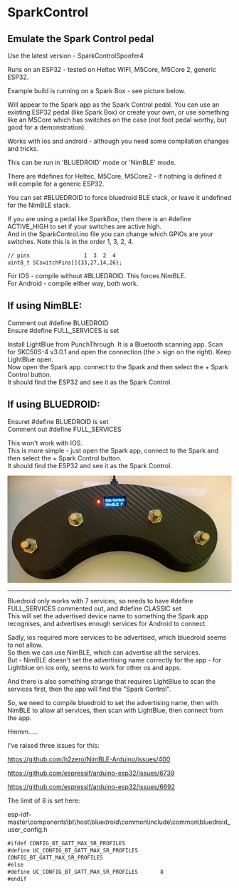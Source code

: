 # SparkControl
## Emulate the Spark Control pedal   

Use the latest version - SparkControlSpoofer4

Runs on an ESP32 - tested on Heltec WIFI, M5Core, M5Core 2, generic ESP32.   

Example build is running on a Spark Box - see picture below.   

Will appear to the Spark app as the Spark Control pedal.  You can use an existing ESP32 pedal (like Spark Box) or create your own, or use something like an M5Core which has switches on the case (not foot pedal worthy, but good for a demonstration).    

Works with ios and android - although you need some compilation changes and tricks.   

This can be run in 'BLUEDROID' mode or 'NimBLE' mode.   

There are #defines for Heltec, M5Core, M5Core2 - if nothing is defined it will compile for a generic ESP32.

You can set #BLUEDROID to force bluedroid BLE stack, or leave it undefined for the NimBLE stack.   

If you are using a pedal like SparkBox, then there is an #define ACTIVE_HIGH to set if your switches are active high.   
And in the SparkControl.ino file you can change which GPIOs are your switches.  Note this is in the order 1, 3, 2, 4.
```
// pins                 1  3  2  4
uint8_t SCswitchPins[]{33,27,14,26}; 
```

For IOS - compile without #BLUEDROID. This forces NimBLE.    
For Android - compile either way, both work.    

## If using NimBLE:    
Comment out #define BLUEDROID   
Ensure #define FULL_SERVICES is set    

Install LightBlue from PunchThrough. It is a Bluetooth scanning app. Scan for SKC50S-4 v3.0.1 and open the connection (the > sign on the right). Keep LightBlue open.    
Now open the Spark app. connect to the Spark and then select the + Spark Control button.    
It should find the ESP32 and see it as the Spark Control.    

## If using BLUEDROID:    
Ensuret #define BLUEDROID is set    
Comment out  #define FULL_SERVICES   

This won't work with IOS.    
This is more simple - just open the Spark app, connect to the Spark and then select the + Spark Control button.    
It should find the ESP32 and see it as the Spark Control.     



<p align="center">
  <img src="https://github.com/paulhamsh/SparkControl/blob/main/SparkBoxSparkControl.jpg" width="700" title="connections">
</p>


-------------------------------------------

Bluedroid only works with 7 services, so needs to have #define FULL_SERVICES commented out, and #define CLASSIC set  
This will set the advertised device name to something the Spark app recognises, and advertises enough services for Android to connect.   

Sadly, ios required more services to be advertised, which bluedroid seems to not allow.   
So then we can use NimBLE, which can advertise all the services.   
But - NimBLE doesn't set the advertising name correctly for the app - for Lightblue on ios only, seems to work for other os and apps.   

And there is also something strange that requires LightBlue to scan the services first, then the app will find the "Spark Control".   

So, we need to compile bluedroid to set the advertising name, then with NimBLE to allow all services, then scan with LightBlue, then connect from the app.   

Hmmm.....    

I've raised three issues for this:     

https://github.com/h2zero/NimBLE-Arduino/issues/400   

https://github.com/espressif/arduino-esp32/issues/6739

https://github.com/espressif/arduino-esp32/issues/6692

The limit of 8 is set here:

esp-idf-master\components\bt\host\bluedroid\common\include\common\bluedroid_user_config.h

```
#ifdef CONFIG_BT_GATT_MAX_SR_PROFILES
#define UC_CONFIG_BT_GATT_MAX_SR_PROFILES       CONFIG_BT_GATT_MAX_SR_PROFILES
#else
#define UC_CONFIG_BT_GATT_MAX_SR_PROFILES       8
#endif
```
